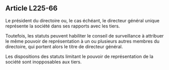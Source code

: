 Article L225-66
----
Le président du directoire ou, le cas échéant, le directeur général unique
représente la société dans ses rapports avec les tiers.

Toutefois, les statuts peuvent habiliter le conseil de surveillance à attribuer
le même pouvoir de représentation à un ou plusieurs autres membres du
directoire, qui portent alors le titre de directeur général.

Les dispositions des statuts limitant le pouvoir de représentation de la société
sont inopposables aux tiers.
